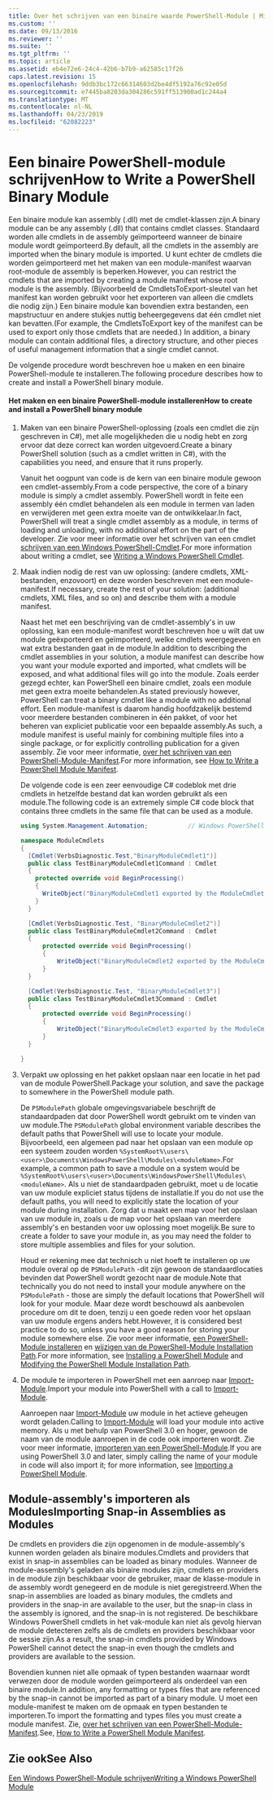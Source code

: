 ```yaml
---
title: Over het schrijven van een binaire waarde PowerShell-Module | Microsoft Docs
ms.custom: ''
ms.date: 09/13/2016
ms.reviewer: ''
ms.suite: ''
ms.tgt_pltfrm: ''
ms.topic: article
ms.assetid: eb4e72e6-24c4-42b6-b7b9-a62585c17f26
caps.latest.revision: 15
ms.openlocfilehash: 9ddb3bc172c66314603d2be4df5192a76c92e05d
ms.sourcegitcommit: e7445ba8203da304286c591ff513900ad1c244a4
ms.translationtype: MT
ms.contentlocale: nl-NL
ms.lasthandoff: 04/23/2019
ms.locfileid: "62082223"
---
```

# <a name="how-to-write-a-powershell-binary-module"></a><span data-ttu-id="380b3-102">Een binaire PowerShell-module schrijven</span><span class="sxs-lookup"><span data-stu-id="380b3-102">How to Write a PowerShell Binary Module</span></span>

<span data-ttu-id="380b3-103">Een binaire module kan assembly (.dll) met de cmdlet-klassen zijn.</span><span class="sxs-lookup"><span data-stu-id="380b3-103">A binary module can be any assembly (.dll) that contains cmdlet classes.</span></span> <span data-ttu-id="380b3-104">Standaard worden alle cmdlets in de assembly geïmporteerd wanneer de binaire module wordt geïmporteerd.</span><span class="sxs-lookup"><span data-stu-id="380b3-104">By default, all the cmdlets in the assembly are imported when the binary module is imported.</span></span> <span data-ttu-id="380b3-105">U kunt echter de cmdlets die worden geïmporteerd met het maken van een module-manifest waarvan root-module de assembly is beperken.</span><span class="sxs-lookup"><span data-stu-id="380b3-105">However, you can restrict the cmdlets that are imported by creating a module manifest whose root module is the assembly.</span></span> <span data-ttu-id="380b3-106">(Bijvoorbeeld de CmdletsToExport-sleutel van het manifest kan worden gebruikt voor het exporteren van alleen die cmdlets die nodig zijn.) Een binaire module kan bovendien extra bestanden, een mapstructuur en andere stukjes nuttig beheergegevens dat één cmdlet niet kan bevatten.</span><span class="sxs-lookup"><span data-stu-id="380b3-106">(For example, the CmdletsToExport key of the manifest can be used to export only those cmdlets that are needed.) In addition, a binary module can contain additional files, a directory structure, and other pieces of useful management information that a single cmdlet cannot.</span></span>

<span data-ttu-id="380b3-107">De volgende procedure wordt beschreven hoe u maken en een binaire PowerShell-module te installeren.</span><span class="sxs-lookup"><span data-stu-id="380b3-107">The following procedure describes how to create and install a PowerShell binary module.</span></span>

#### <a name="how-to-create-and-install-a-powershell-binary-module"></a><span data-ttu-id="380b3-108">Het maken en een binaire PowerShell-module installeren</span><span class="sxs-lookup"><span data-stu-id="380b3-108">How to create and install a PowerShell binary module</span></span>

1. <span data-ttu-id="380b3-109">Maken van een binaire PowerShell-oplossing (zoals een cmdlet die zijn geschreven in C#), met alle mogelijkheden die u nodig hebt en zorg ervoor dat deze correct kan worden uitgevoerd.</span><span class="sxs-lookup"><span data-stu-id="380b3-109">Create a binary PowerShell solution (such as a cmdlet written in C#), with the capabilities you need, and ensure that it runs properly.</span></span>

   <span data-ttu-id="380b3-110">Vanuit het oogpunt van code is de kern van een binaire module gewoon een cmdlet-assembly.</span><span class="sxs-lookup"><span data-stu-id="380b3-110">From a code perspective, the core of a binary module is simply a cmdlet assembly.</span></span> <span data-ttu-id="380b3-111">PowerShell wordt in feite een assembly één cmdlet behandelen als een module in termen van laden en verwijderen met geen extra moeite van de ontwikkelaar.</span><span class="sxs-lookup"><span data-stu-id="380b3-111">In fact, PowerShell will treat a single cmdlet assembly as a module, in terms of loading and unloading, with no additional effort on the part of the developer.</span></span> <span data-ttu-id="380b3-112">Zie voor meer informatie over het schrijven van een cmdlet [schrijven van een Windows PowerShell-Cmdlet](../cmdlet/writing-a-windows-powershell-cmdlet.md).</span><span class="sxs-lookup"><span data-stu-id="380b3-112">For more information about writing a cmdlet, see [Writing a Windows PowerShell Cmdlet](../cmdlet/writing-a-windows-powershell-cmdlet.md).</span></span>

2. <span data-ttu-id="380b3-113">Maak indien nodig de rest van uw oplossing: (andere cmdlets, XML-bestanden, enzovoort) en deze worden beschreven met een module-manifest.</span><span class="sxs-lookup"><span data-stu-id="380b3-113">If necessary, create the rest of your solution: (additional cmdlets, XML files, and so on) and describe them with a module manifest.</span></span>

   <span data-ttu-id="380b3-114">Naast het met een beschrijving van de cmdlet-assembly's in uw oplossing, kan een module-manifest wordt beschreven hoe u wilt dat uw module geëxporteerd en geïmporteerd, welke cmdlets weergegeven en wat extra bestanden gaat in de module.</span><span class="sxs-lookup"><span data-stu-id="380b3-114">In addition to describing the cmdlet assemblies in your solution, a module manifest can describe how you want your module exported and imported, what cmdlets will be exposed, and what additional files will go into the module.</span></span> <span data-ttu-id="380b3-115">Zoals eerder gezegd echter, kan PowerShell een binaire cmdlet, zoals een module met geen extra moeite behandelen.</span><span class="sxs-lookup"><span data-stu-id="380b3-115">As stated previously however, PowerShell can treat a binary cmdlet like a module with no additional effort.</span></span> <span data-ttu-id="380b3-116">Een module-manifest is daarom handig hoofdzakelijk bestemd voor meerdere bestanden combineren in één pakket, of voor het beheren van expliciet publicatie voor een bepaalde assembly.</span><span class="sxs-lookup"><span data-stu-id="380b3-116">As such, a module manifest is useful mainly for combining multiple files into a single package, or for explicitly controlling publication for a given assembly.</span></span> <span data-ttu-id="380b3-117">Zie voor meer informatie, [over het schrijven van een PowerShell-Module-Manifest](http://msdn.microsoft.com/en-us/abe4c24b-e64e-4a61-81d5-18c4fceba0b6).</span><span class="sxs-lookup"><span data-stu-id="380b3-117">For more information, see [How to Write a PowerShell Module Manifest](http://msdn.microsoft.com/en-us/abe4c24b-e64e-4a61-81d5-18c4fceba0b6).</span></span>

   <span data-ttu-id="380b3-118">De volgende code is een zeer eenvoudige C# codeblok met drie cmdlets in hetzelfde bestand dat kan worden gebruikt als een module.</span><span class="sxs-lookup"><span data-stu-id="380b3-118">The following code is an extremely simple C# code block that contains three cmdlets in the same file that can be used as a module.</span></span>

   ```csharp
   using System.Management.Automation;           // Windows PowerShell namespace.

   namespace ModuleCmdlets
   {
     [Cmdlet(VerbsDiagnostic.Test,"BinaryModuleCmdlet1")]
     public class TestBinaryModuleCmdlet1Command : Cmdlet
     {
       protected override void BeginProcessing()
       {
         WriteObject("BinaryModuleCmdlet1 exported by the ModuleCmdlets module.");
       }
     }

     [Cmdlet(VerbsDiagnostic.Test, "BinaryModuleCmdlet2")]
     public class TestBinaryModuleCmdlet2Command : Cmdlet
     {
         protected override void BeginProcessing()
         {
             WriteObject("BinaryModuleCmdlet2 exported by the ModuleCmdlets module.");
         }
     }

     [Cmdlet(VerbsDiagnostic.Test, "BinaryModuleCmdlet3")]
     public class TestBinaryModuleCmdlet3Command : Cmdlet
     {
         protected override void BeginProcessing()
         {
             WriteObject("BinaryModuleCmdlet3 exported by the ModuleCmdlets module.");
         }
     }

   }
   ```

3. <span data-ttu-id="380b3-119">Verpakt uw oplossing en het pakket opslaan naar een locatie in het pad van de module PowerShell.</span><span class="sxs-lookup"><span data-stu-id="380b3-119">Package your solution, and save the package to somewhere in the PowerShell module path.</span></span>

   <span data-ttu-id="380b3-120">De `PSModulePath` globale omgevingsvariabele beschrijft de standaardpaden dat door PowerShell wordt gebruikt om te vinden van uw module.</span><span class="sxs-lookup"><span data-stu-id="380b3-120">The `PSModulePath` global environment variable describes the default paths that PowerShell will use to locate your module.</span></span> <span data-ttu-id="380b3-121">Bijvoorbeeld, een algemeen pad naar het opslaan van een module op een systeem zouden worden `%SystemRoot%\users\<user>\Documents\WindowsPowerShell\Modules\<moduleName>`.</span><span class="sxs-lookup"><span data-stu-id="380b3-121">For example, a common path to save a module on a system would be `%SystemRoot%\users\<user>\Documents\WindowsPowerShell\Modules\<moduleName>`.</span></span> <span data-ttu-id="380b3-122">Als u niet de standaardpaden gebruikt, moet u de locatie van uw module expliciet status tijdens de installatie.</span><span class="sxs-lookup"><span data-stu-id="380b3-122">If you do not use the default paths, you will need to explicitly state the location of your module during installation.</span></span> <span data-ttu-id="380b3-123">Zorg dat u maakt een map voor het opslaan van uw module in, zoals u de map voor het opslaan van meerdere assembly's en bestanden voor uw oplossing moet mogelijk.</span><span class="sxs-lookup"><span data-stu-id="380b3-123">Be sure to create a folder to save your module in, as you may need the folder to store multiple assemblies and files for your solution.</span></span>

   <span data-ttu-id="380b3-124">Houd er rekening mee dat technisch u niet hoeft te installeren op uw module overal op de `PSModulePath` -dit zijn gewoon de standaardlocaties bevinden dat PowerShell wordt gezocht naar de module.</span><span class="sxs-lookup"><span data-stu-id="380b3-124">Note that technically you do not need to install your module anywhere on the `PSModulePath` - those are simply the default locations that PowerShell will look for your module.</span></span> <span data-ttu-id="380b3-125">Maar deze wordt beschouwd als aanbevolen procedure om dit te doen, tenzij u een goede reden voor het opslaan van uw module ergens anders hebt.</span><span class="sxs-lookup"><span data-stu-id="380b3-125">However, it is considered best practice to do so, unless you have a good reason for storing your module somewhere else.</span></span> <span data-ttu-id="380b3-126">Zie voor meer informatie, [een PowerShell-Module installeren](./installing-a-powershell-module.md) en [wijzigen van de PowerShell-Module Installation Path](./modifying-the-psmodulepath-installation-path.md).</span><span class="sxs-lookup"><span data-stu-id="380b3-126">For more information, see [Installing a PowerShell Module](./installing-a-powershell-module.md) and [Modifying the PowerShell Module Installation Path](./modifying-the-psmodulepath-installation-path.md).</span></span>

4. <span data-ttu-id="380b3-127">De module te importeren in PowerShell met een aanroep naar [Import-Module](/powershell/module/Microsoft.PowerShell.Core/Import-Module).</span><span class="sxs-lookup"><span data-stu-id="380b3-127">Import your module into PowerShell with a call to [Import-Module](/powershell/module/Microsoft.PowerShell.Core/Import-Module).</span></span>

   <span data-ttu-id="380b3-128">Aanroepen naar [Import-Module](/powershell/module/Microsoft.PowerShell.Core/Import-Module) uw module in het actieve geheugen wordt geladen.</span><span class="sxs-lookup"><span data-stu-id="380b3-128">Calling to [Import-Module](/powershell/module/Microsoft.PowerShell.Core/Import-Module) will load your module into active memory.</span></span> <span data-ttu-id="380b3-129">Als u met behulp van PowerShell 3.0 en hoger, gewoon de naam van de module aanroepen in de code ook importeren wordt. Zie voor meer informatie, [importeren van een PowerShell-Module](./importing-a-powershell-module.md).</span><span class="sxs-lookup"><span data-stu-id="380b3-129">If you are using PowerShell 3.0 and later, simply calling the name of your module in code will also import it; for more information, see [Importing a PowerShell Module](./importing-a-powershell-module.md).</span></span>

## <a name="importing-snap-in-assemblies-as-modules"></a><span data-ttu-id="380b3-130">Module-assembly's importeren als Modules</span><span class="sxs-lookup"><span data-stu-id="380b3-130">Importing Snap-in Assemblies as Modules</span></span>

<span data-ttu-id="380b3-131">De cmdlets en providers die zijn opgenomen in de module-assembly's kunnen worden geladen als binaire modules.</span><span class="sxs-lookup"><span data-stu-id="380b3-131">Cmdlets and providers that exist in snap-in assemblies can be loaded as binary modules.</span></span> <span data-ttu-id="380b3-132">Wanneer de module-assembly's geladen als binaire modules zijn, cmdlets en providers in de module zijn beschikbaar voor de gebruiker, maar de klasse-module in de assembly wordt genegeerd en de module is niet geregistreerd.</span><span class="sxs-lookup"><span data-stu-id="380b3-132">When the snap-in assemblies are loaded as binary modules, the cmdlets and providers in the snap-in are available to the user, but the snap-in class in the assembly is ignored, and the snap-in is not registered.</span></span> <span data-ttu-id="380b3-133">De beschikbare Windows PowerShell cmdlets in het vak-module kan niet als gevolg hiervan de module detecteren zelfs als de cmdlets en providers beschikbaar voor de sessie zijn.</span><span class="sxs-lookup"><span data-stu-id="380b3-133">As a result, the snap-in cmdlets provided by Windows PowerShell cannot detect the snap-in even though the cmdlets and providers are available to the session.</span></span>

<span data-ttu-id="380b3-134">Bovendien kunnen niet alle opmaak of typen bestanden waarnaar wordt verwezen door de module worden geïmporteerd als onderdeel van een binaire module.</span><span class="sxs-lookup"><span data-stu-id="380b3-134">In addition, any formatting or types files that are referenced by the snap-in cannot be imported as part of a binary module.</span></span> <span data-ttu-id="380b3-135">U moet een module-manifest te maken om de opmaak en typen bestanden te importeren.</span><span class="sxs-lookup"><span data-stu-id="380b3-135">To import the formatting and types files you must create a module manifest.</span></span> <span data-ttu-id="380b3-136">Zie, [over het schrijven van een PowerShell-Module-Manifest](http://msdn.microsoft.com/en-us/abe4c24b-e64e-4a61-81d5-18c4fceba0b6).</span><span class="sxs-lookup"><span data-stu-id="380b3-136">See, [How to Write a PowerShell Module Manifest](http://msdn.microsoft.com/en-us/abe4c24b-e64e-4a61-81d5-18c4fceba0b6).</span></span>

## <a name="see-also"></a><span data-ttu-id="380b3-137">Zie ook</span><span class="sxs-lookup"><span data-stu-id="380b3-137">See Also</span></span>

[<span data-ttu-id="380b3-138">Een Windows PowerShell-Module schrijven</span><span class="sxs-lookup"><span data-stu-id="380b3-138">Writing a Windows PowerShell Module</span></span>](./writing-a-windows-powershell-module.md)
